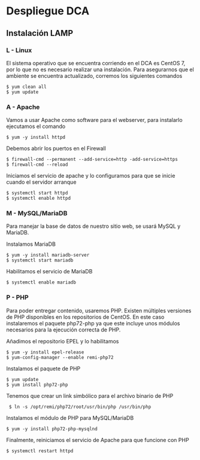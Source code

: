 


# Despliegue DCA
## Instalación LAMP
### L - Linux
El sistema operativo que se encuentra corriendo en el DCA es CentOS 7, por lo que no es necesario realizar una instalación. 
Para asegurarnos que el ambiente se encuentra actualizado, corremos los siguientes comandos

    $ yum clean all
    $ yum update
    
### A - Apache
Vamos a usar Apache como software para el webserver, para instalarlo ejecutamos el comando

    $ yum -y install httpd
Debemos abrir los puertos en el Firewall  
  
    $ firewall-cmd --permanent --add-service=http -add-service=https
    $ firewall-cmd --reload


Iniciamos el servicio de apache y lo configuramos para que se inicie cuando el servidor arranque

    $ systemctl start httpd
    $ systemctl enable httpd
    
   ###  M - MySQL/MariaDB
Para manejar la base de datos de nuestro sitio web, se usará MySQL y MariaDB.

Instalamos MariaDB

    $ yum -y install mariadb-server
    $ systemctl start mariadb

Habilitamos el servicio de MariaDB 

    $ systemctl enable mariadb

### P - PHP
Para poder entregar contenido, usaremos PHP. Existen múltiples versiones de PHP disponibles en los repositorios de CentOS. En este caso instalaremos el paquete php72-php ya que este incluye unos módulos necesarios para la ejecución correcta de PHP.

Añadimos el repositorio EPEL y lo habilitamos

    $ yum -y install epel-release
    $ yum-config-manager --enable remi-php72
Instalamos el paquete de PHP

    $ yum update
    $ yum install php72-php 
  Tenemos que crear un link simbólico para el archivo binario de PHP

     $ ln -s /opt/remi/php72/root/usr/bin/php /usr/bin/php
   Instalamos el módulo de PHP para MySQL/MariaDB
   

    $ yum -y install php72-php-mysqlnd
Finalmente, reiniciamos el servicio de Apache para que funcione con PHP

    $ systemctl restart httpd
